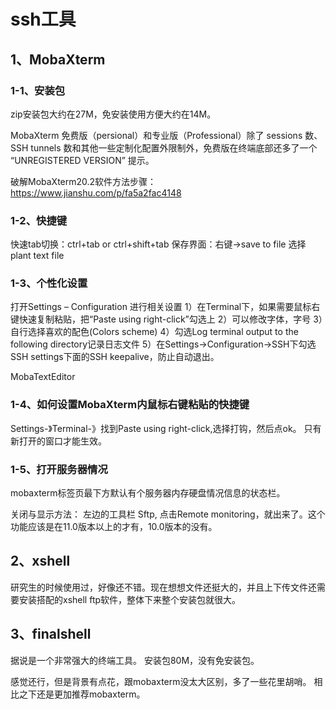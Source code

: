 # ssh工具

## 1、MobaXterm

### 1-1、安装包
zip安装包大约在27M，免安装使用方便大约在14M。

MobaXterm 免费版（persional）和专业版（Professional）除了 sessions 数、SSH tunnels 数和其他一些定制化配置外限制外，免费版在终端底部还多了一个 “UNREGISTERED VERSION” 提示。

破解MobaXterm20.2软件方法步骤：https://www.jianshu.com/p/fa5a2fac4148

### 1-2、快捷键
快速tab切换：ctrl+tab   or    ctrl+shift+tab
保存界面：右键->save to file    选择plant text file

### 1-3、个性化设置
打开Settings – Configuration 进行相关设置
1）在Terminal下，如果需要鼠标右键快速复制粘贴，把“Paste using right-click”勾选上
2）可以修改字体，字号
3）自行选择喜欢的配色(Colors scheme)
4）勾选Log terminal output to the following directory记录日志文件
5）在Settings->Configuration->SSH下勾选SSH settings下面的SSH keepalive，防止自动退出。

MobaTextEditor

### 1-4、如何设置MobaXterm内鼠标右键粘贴的快捷键
Settings-》Terminal-》找到Paste using right-click,选择打钩，然后点ok。
只有新打开的窗口才能生效。

### 1-5、打开服务器情况
mobaxterm标签页最下方默认有个服务器内存硬盘情况信息的状态栏。

关闭与显示方法：
左边的工具栏 Sftp, 点击Remote monitoring，就出来了。这个功能应该是在11.0版本以上的才有，10.0版本的没有。

## 2、xshell
研究生的时候使用过，好像还不错。现在想想文件还挺大的，并且上下传文件还需要安装搭配的xshell ftp软件，整体下来整个安装包就很大。

## 3、finalshell
据说是一个非常强大的终端工具。
安装包80M，没有免安装包。

感觉还行，但是背景有点花，跟mobaxterm没太大区别，多了一些花里胡哨。
相比之下还是更加推荐mobaxterm。



















